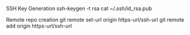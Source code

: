 SSH Key Generation
ssh-keygen -t rsa
cat ~/.ssh/id_rsa.pub


Remote repo creation
git remote set-url origin https-url/ssh-url
git remote add origin https-url/ssh-url
